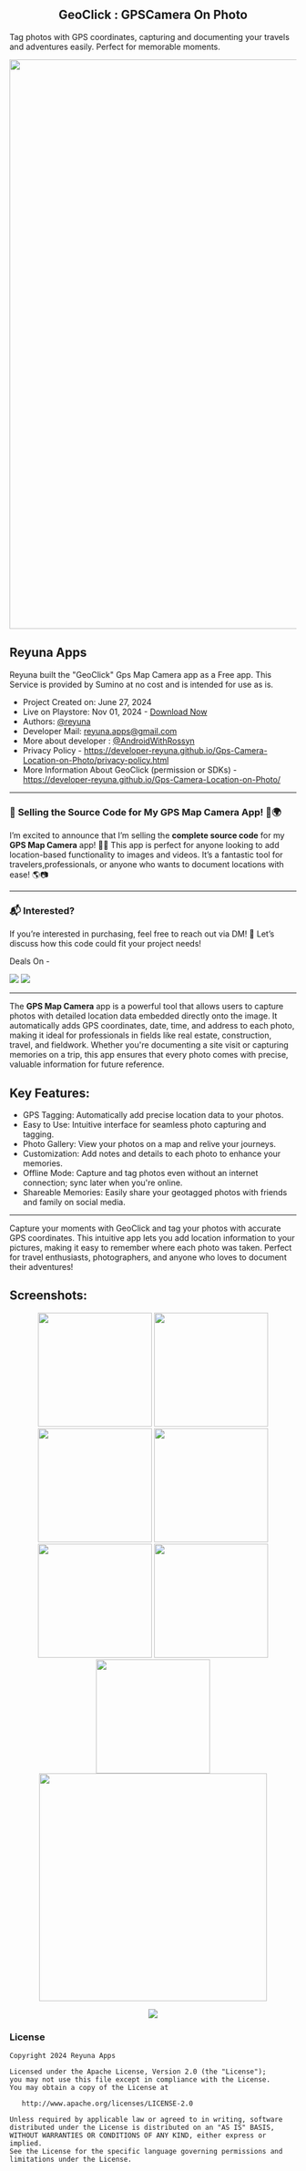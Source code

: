 <h2 align="center">GeoClick : GPSCamera On Photo</h2>

Tag photos with GPS coordinates, capturing and documenting your travels and adventures easily. Perfect for memorable moments.

<p align="center">
    <a href="https://play.google.com/store/apps/details?id=com.reyuna.gpscamera.mapphotovideo">
      <img src="https://github.com/user-attachments/assets/f8efcccc-d68e-4533-b00e-7a71d4fbb03c" width="1000" />
    </a>
  </p>


  
## Reyuna Apps
Reyuna built the "GeoClick" Gps Map Camera app as a Free app. This Service is provided by Sumino at no cost and is intended for use as is.
- Project Created on: June 27, 2024
- Live on Playstore: Nov 01, 2024 -  [Download Now](https://play.google.com/store/apps/details?id=com.reyuna.gpscamera.mapphotovideo)
- Authors: [@reyuna](https://github.com/developer-reyuna)
- Developer Mail: [reyuna.apps@gmail.com](mailto:reyuna.apps@gmail.com)
- More about developer : [@AndroidWithRossyn](https://github.com/AndroidWithRossyn)
- Privacy Policy - https://developer-reyuna.github.io/Gps-Camera-Location-on-Photo/privacy-policy.html
- More Information About GeoClick (permission or SDKs) - https://developer-reyuna.github.io/Gps-Camera-Location-on-Photo/
---

### 🚀 **Selling the Source Code for My GPS Map Camera App!** 📸🌍

I’m excited to announce that I’m selling the **complete source code** for my **GPS Map Camera** app! 📱✨ This app is perfect for anyone looking to add location-based functionality to images and videos. It’s a fantastic tool for travelers,professionals, or anyone who wants to document locations with ease! 🌎📷

---

### 📬 **Interested?**
If you’re interested in purchasing, feel free to reach out via DM! 📩 Let’s discuss how this code could fit your project needs!

Deals On -
<div align="left">
<a href="mailto:banrossyn@gmail.com"><img src="https://img.shields.io/badge/Email-banrossyn%40gmail.com-blue"></a>
<a href="https://wa.me/+919694260426/" target="_blank"><img src="https://img.shields.io/badge/whatsapp-%40+919694260426-28a8ea"></a>

</div>

----

The **GPS Map Camera** app is a powerful tool that allows users to capture photos with detailed location data embedded directly onto the image. It automatically adds GPS coordinates, date, time, and address to each photo, making it ideal for professionals in fields like real estate, construction, travel, and fieldwork. Whether you're documenting a site visit or capturing memories on a trip, this app ensures that every photo comes with precise, valuable information for future reference.



## Key Features:
- GPS Tagging: Automatically add precise location data to your photos.
- Easy to Use: Intuitive interface for seamless photo capturing and tagging.
- Photo Gallery: View your photos on a map and relive your journeys.
- Customization: Add notes and details to each photo to enhance your memories.
- Offline Mode: Capture and tag photos even without an internet connection; sync later when you're online.
- Shareable Memories: Easily share your geotagged photos with friends and family on social media.


--- 

Capture your moments with GeoClick and tag your photos with accurate GPS coordinates. This intuitive app lets you add location information to your pictures, making it easy to remember where each photo was taken. Perfect for travel enthusiasts, photographers, and anyone who loves to document their adventures!


## Screenshots:

 <p align="center">
    <a>
      <img src="https://play-lh.googleusercontent.com/kSwrJMXHJtY4HFRECvIa_8_zGw9UDCw1NEiskz0PNqzoc1bPKvI_ycU_Wa9yxHYPkA=w2560-h1440-rw" width="200" />
    </a>
 <a>
      <img src="https://play-lh.googleusercontent.com/J5n4OXJ8k0XCa3xuhlVZtnQO0XFsZU6lJZ0toVDAuLdAilnEFkZSrwK98zK4CHCKaVM=w2560-h1440-rw"  width="200" />
    </a>
  <a>
      <img src="https://play-lh.googleusercontent.com/fo5yyUNpOw-SVl5vT3Yqj1tkl-5yMKm6r03nlexRKpty3ZMZ9d-dNrrvmer4ptxWchE=w2560-h1440-rw"  width="200" />
    </a>
     <a>
      <img src="https://play-lh.googleusercontent.com/OkQEKT_2QO02wwMhPfgtsNhj9nqtS0iMmtw3FsKC_10doMU8VKK_uBEnDJabJtp2gcE=w2560-h1440-rw"  width="200" />
    </a>
<a>
    <img src="https://play-lh.googleusercontent.com/dr_vuQFZIRI3SdZLMgek7SSrZ-3Avl9ilr1KUh5GtOTEhpaXKRw6aM4PWWB-HMEwM1WV=w2560-h1440-rw"  width="200" />
    </a>
 <a>
      <img src="https://play-lh.googleusercontent.com/NSKLaZO9YUJIRBizXu9-pHKgdoypWXSAOMz_LHadGEh-jtmiv2nTlmCDhmk0Kydat5w=w2560-h1440-rw"  width="200" />
    </a>
 <a>
    <img src="https://play-lh.googleusercontent.com/_kdmzjbmY_FQIuh4lEFTNyHKzb_Yzlqi_NhJmjfXK3rbato2YQbfQwfDvVxodoevsM0=w2560-h1440-rw"  width="200" />
    </a>
 <a>
      <img src="https://play-lh.googleusercontent.com/YF0SItfjmGTdc_x95mbcA_JcAeCdM31hcw7jpCSr8P2If_37BHywWchzFaTOl_-bZBY=w2560-h1440-rw"  width="400" />
    </a>
 <a>
  </p>


<p align="center">
  <img src="https://capsule-render.vercel.app/api?type=waving&color=gradient&height=60&width=1980&section=footer"/>
</p>


### License
```
Copyright 2024 Reyuna Apps

Licensed under the Apache License, Version 2.0 (the "License");
you may not use this file except in compliance with the License.
You may obtain a copy of the License at

   http://www.apache.org/licenses/LICENSE-2.0

Unless required by applicable law or agreed to in writing, software
distributed under the License is distributed on an "AS IS" BASIS,
WITHOUT WARRANTIES OR CONDITIONS OF ANY KIND, either express or implied.
See the License for the specific language governing permissions and
limitations under the License.
```
